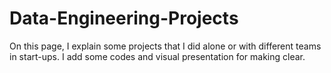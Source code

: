 # Data-Engineering-Projects

On this page,  I explain some projects that I did alone or with different teams in start-ups. I add some codes and visual presentation for making clear. 

